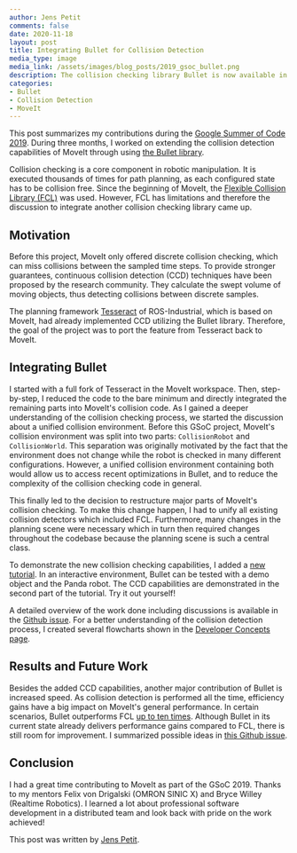 ```yaml
---
author: Jens Petit
comments: false
date: 2020-11-18
layout: post
title: Integrating Bullet for Collision Detection
media_type: image
media_link: /assets/images/blog_posts/2019_gsoc_bullet.png
description: The collision checking library Bullet is now available in MoveIt.
categories:
- Bullet
- Collision Detection
- MoveIt
---
```


This post summarizes my contributions during the [Google Summer of Code 2019](https://summerofcode.withgoogle.com/archive/2019/projects/5398613398650880/). During three months, I worked on extending the collision detection capabilities of MoveIt through using [the Bullet library](https://pybullet.org/wordpress/).

Collision checking is a core component in robotic manipulation. It is executed thousands of times for path planning, as each configured state has to be collision free. Since the beginning of MoveIt, the [Flexible Collision Library (FCL)](https://github.com/flexible-collision-library/fcl) was used. However, FCL has limitations and therefore the discussion to integrate another collision checking library came up.

## Motivation
Before this project, MoveIt only offered discrete collision checking, which can miss collisions between the sampled time steps. To provide stronger guarantees, continuous collision detection (CCD) techniques have been proposed by the research community. They calculate the swept volume of moving objects, thus detecting collisions between discrete samples.

The planning framework [Tesseract](https://github.com/ros-industrial-consortium/tesseract) of ROS-Industrial, which is based on MoveIt, had already implemented CCD utilizing the Bullet library. Therefore, the goal of the project was to port the feature from Tesseract back to MoveIt.

## Integrating Bullet
I started with a full fork of Tesseract in the MoveIt workspace. Then, step-by-step, I reduced the code to the bare minimum and directly integrated the remaining parts into MoveIt's collision code. As I gained a deeper understanding of the collision checking process, we started the discussion about a unified collision environment. Before this GSoC project, MoveIt's collision environment was split into two parts: `CollisionRobot` and `CollisionWorld`. This separation was originally motivated by the fact that the environment does not change while the robot is checked in many different configurations. However, a unified collision environment containing both would allow us to access recent optimizations in Bullet, and to reduce the complexity of the collision checking code in general.

This finally led to the decision to restructure major parts of MoveIt's collision checking. To make this change happen, I had to unify all existing collision detectors which included FCL. Furthermore, many changes in the planning scene were necessary which in turn then required changes throughout the codebase because the planning scene is such a central class.

To demonstrate the new collision checking capabilities, I added a [new tutorial](https://moveit.github.io/moveit_tutorials/doc/bullet_collision_checker/bullet_collision_checker.html). In an interactive environment, Bullet can be tested with a demo object and the Panda robot. The CCD capabilities are demonstrated in the second part of the tutorial. Try it out yourself!

A detailed overview of the work done including discussions is available in the [Github issue](https://github.com/moveit/moveit/issues/1427). For a better understanding of the collision detection process, I created several flowcharts shown in the [Developer Concepts page](https://moveit.ros.org/documentation/concepts/developer_concepts/).

## Results and Future Work

Besides the added CCD capabilities, another major contribution of Bullet is increased speed. As collision detection is performed all the time, efficiency gains have a big impact on MoveIt's general performance. In certain scenarios, Bullet outperforms FCL [up to ten times](https://github.com/moveit/moveit/issues/1427#issuecomment-514143218). Although Bullet in its current state already delivers performance gains compared to FCL, there is still room for improvement. I summarized possible ideas in [this Github issue](https://github.com/moveit/moveit/issues/1646).

## Conclusion
I had a great time contributing to MoveIt as part of the GSoC 2019. Thanks to my mentors Felix von Drigalski (OMRON SINIC X) and Bryce Willey (Realtime Robotics). I learned a lot about professional software development in a distributed team and look back with pride on the work achieved!

This post was written by [Jens Petit](https://jenspetit.de).
